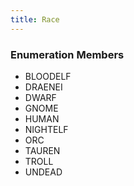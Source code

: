 ```yaml
---
title: Race
---
```






### Enumeration Members
- BLOODELF
- DRAENEI
- DWARF
- GNOME
- HUMAN
- NIGHTELF
- ORC
- TAUREN
- TROLL
- UNDEAD
